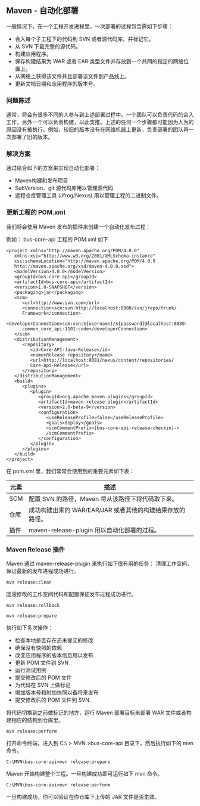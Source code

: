## Maven - 自动化部署
一般情况下，在一个工程开发进程里，一次部署的过程包含需如下步骤：
- 合入每个子工程下的代码到 SVN 或者源代码库，并标记它。  
- 从 SVN 下载完整的源代码。
- 构建应用程序。
- 保存构建结果为 WAR 或者 EAR 类型文件并存放到一个共同的指定的网络位置上。
- 从网络上获得该文件并且部署该文件到产品线上。
- 更新文档日期和应用程序的版本号。

### 问题陈述
通常，将会有很多不同的人参与到上述部署过程中。一个团队可以负责代码的合入工作，另外一个可以负责构建，以此类推。上述的任何一个步骤都可能因为人为的原因没有被执行。例如，较旧的版本没有在网络机器上更新，负责部署的团队再一次部署了旧的版本。

### 解决方案
通过结合如下的方案来实现自动化部署：
- Maven构建和发布项目
- SubVersion、git 源代码库用以管理源代码
- 远程仓库管理工具 (Jfrog/Nexus) 用以管理工程的二进制文件。

### 更新工程的 POM.xml
我们将会使用 Maven 发布的插件来创建一个自动化发布过程：

例如： bus-core-api 工程的 POM.xml 如下
```
<project xmlns="http://maven.apache.org/POM/4.0.0" 
   xmlns:xsi="http://www.w3.org/2001/XMLSchema-instance"
   xsi:schemaLocation="http://maven.apache.org/POM/4.0.0 
   http://maven.apache.org/xsd/maven-4.0.0.xsd">
   <modelVersion>4.0.0</modelVersion>
   <groupId>bus-core-api</groupId>
   <artifactId>bus-core-api</artifactId>
   <version>1.0-SNAPSHOT</version>
   <packaging>jar</packaging> 
   <scm>
      <url>http://www.svn.com</url>
      <connection>scm:svn:http://localhost:8080/svn/jrepo/trunk/
      Framework</connection>
      <developerConnection>scm:svn:${username}/${password}@localhost:8080:
      common_core_api:1101:code</developerConnection>
   </scm>
   <distributionManagement>
      <repository>
         <id>Core-API-Java-Release</id>
         <name>Release repository</name>
         <url>http://localhost:8081/nexus/content/repositories/
         Core-Api-Release</url>
      </repository>
   </distributionManagement>
   <build>
      <plugins>
         <plugin>
            <groupId>org.apache.maven.plugins</groupId>
            <artifactId>maven-release-plugin</artifactId>
            <version>2.0-beta-9</version>
            <configuration>
               <useReleaseProfile>false</useReleaseProfile>
               <goals>deploy</goals>
               <scmCommentPrefix>[bus-core-api-release-checkin]-<
               /scmCommentPrefix>
            </configuration>
         </plugin>
      </plugins>
   </build>
</project>
```
在 pom.xml 里，我们常常会使用到的重要元素如下表：

元素|描述
--|--
SCM|配置 SVN 的路径，Maven 将从该路径下将代码取下来。
仓库|成功构建出来的 WAR/EAR/JAR 或者其他的构建结果存放的路径。
插件|maven-release-plugin 用以自动化部署的过程。


### Maven Release 插件
Maven 通过 maven-release-plugin 来执行如下很有用的任务：
清理工作空间，保证最新的发布进程成功进行。

```
mvn release:clean
```
回滚修改的工作空间代码和配置保证发布过程成功进行。


```
mvn release:rollback

```
```
mvn release:prepare
```
执行如下多次操作：
- 检查本地是否存在还未提交的修改
- 确保没有快照的依赖
- 改变应用程序的版本信息用以发布
- 更新 POM 文件到 SVN
- 运行测试用例
- 提交修改后的 POM 文件
- 为代码在 SVN 上做标记
- 增加版本号和附加快照以备将来发布
- 提交修改后的 POM 文件到 SVN.

 
将代码切换到之前做标记的地方，运行 Maven 部署目标来部署 WAR 文件或者构建相应的结构到仓库里。


```
mvn release:perform
```

打开命令终端，进入到 C:\ > MVN >bus-core-api 目录下，然后执行如下的 mvn 命令。
```
C:\MVN\bus-core-api>mvn release:prepare
```
Maven 开始构建整个工程。一旦构建成功即可运行如下 mvn 命令。
```
C:\MVN\bus-core-api>mvn release:perform
```
一旦构建成功，你可以验证在你仓库下上传的 JAR 文件是否生效。

